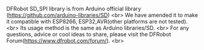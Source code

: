 DFRobot SD_SPI library is from Arduino official library (https://github.com/arduino-libraries/SD) \<br>
We have amended it to make it compatible with ESP8266, ESP32,AVR(other platforms are not tested). \<br>
Its usage method is the same as Arduino libraries/SD. \<br>
For any questions, advice or cool ideas to share, please visit the DFRobot Forum(https://www.dfrobot.com/forum/). \<br>
